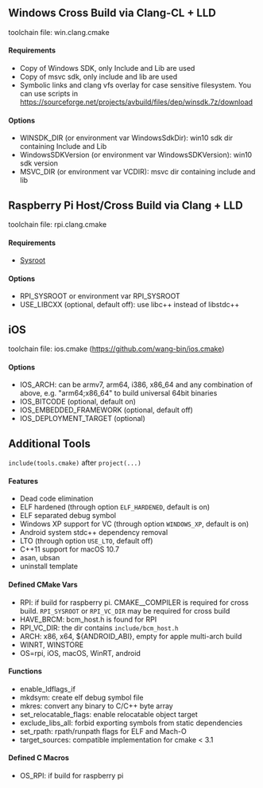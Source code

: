 ## Windows Cross Build via Clang-CL + LLD

toolchain file: win.clang.cmake

#### Requirements
- Copy of Windows SDK, only Include and Lib are used
- Copy of msvc sdk, only include and lib are used
- Symbolic links and clang vfs overlay for case sensitive filesystem. You can use scripts in https://sourceforge.net/projects/avbuild/files/dep/winsdk.7z/download

#### Options
- WINSDK_DIR (or environment var WindowsSdkDir): win10 sdk dir containing Include and Lib
- WindowsSDKVersion (or environment var WindowsSDKVersion): win10 sdk version
- MSVC_DIR (or environment var VCDIR): msvc dir containing include and lib

## Raspberry Pi Host/Cross Build via Clang + LLD

toolchain file: rpi.clang.cmake

#### Requirements
- [Sysroot](https://sourceforge.net/projects/avbuild/files/raspberry-pi/rpi-sysroot.tar.xz/download)

#### Options
- RPI_SYSROOT or environment var RPI_SYSROOT
- USE_LIBCXX (optional, default off): use libc++ instead of libstdc++

## iOS

toolchain file: ios.cmake (https://github.com/wang-bin/ios.cmake)

#### Options
- IOS_ARCH: can be armv7, arm64, i386, x86_64 and any combination of above, e.g. "arm64;x86_64" to build universal 64bit binaries
- IOS_BITCODE (optional, default on)
- IOS_EMBEDDED_FRAMEWORK (optional, default off)
- IOS_DEPLOYMENT_TARGET (optional)


## Additional Tools
`include(tools.cmake)` after `project(...)`

#### Features
- Dead code elimination
- ELF hardened (through option `ELF_HARDENED`, default is on)
- ELF separated debug symbol
- Windows XP support for VC (through option `WINDOWS_XP`, default is on)
- Android system stdc++ dependency removal
- LTO (through option `USE_LTO`, default off)
- C++11 support for macOS 10.7
- asan, ubsan
- uninstall template

#### Defined CMake Vars

- RPI: if build for raspberry pi. CMAKE_<LANG>_COMPILER is required for cross build. `RPI_SYSROOT` or `RPI_VC_DIR` may be required for cross build
- HAVE_BRCM: bcm_host.h is found for RPI
- RPI_VC_DIR: the dir contains `include/bcm_host.h`
- ARCH: x86, x64, ${ANDROID_ABI}, empty for apple multi-arch build
- WINRT, WINSTORE
- OS=rpi, iOS, macOS, WinRT, android

#### Functions
- enable_ldflags_if
- mkdsym: create elf debug symbol file
- mkres: convert any binary to C/C++ byte array
- set_relocatable_flags: enable relocatable object target
- exclude_libs_all: forbid exporting symbols from static dependencies
- set_rpath: rpath/runpath flags for ELF and Mach-O
- target_sources: compatible implementation for cmake < 3.1

#### Defined C Macros
- OS_RPI: if build for raspberry pi
